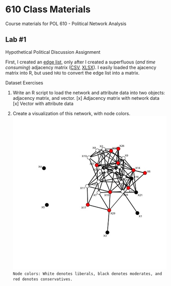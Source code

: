 # 610 Class Materials
Course materials for POL 610 - Political Network Analysis

## Lab #1
Hypothetical Political Discussion Assignment

First, I created an [edge list](../master/edgelist_pol.csv), only after I created a superfluous (*and time consuming*) adjacency matrix ([CSV](../master/politicalnetworkmatrix.csv), [XLSX](../master/politicalnetworkmatrix.xlsx)).
I easily loaded the ajacency matrix into R, but used `hRU` to convert the edge list into a matrix.

Dataset Exercises
1. Write an R script to load the network and attribute data into two objects: adjacency matrix, and vector.
   [x] Adjacency matrix with network data  
   [x] Vector with attribute data

2. Create a visualization of this network, with node colors.
   ![Pol Net Visualization](/pol_net.jpeg)
   `Node colors: White denotes liberals, black denotes moderates, and red denotes conservatives.`
